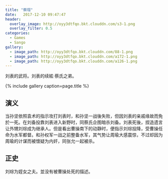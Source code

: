 ```yaml
---
title: "蔡瑁"
date:   2017-12-10 09:47:47
header:
  overlay_image: http://oyy3dtfqo.bkt.clouddn.com/s3-1.png
  overlay_filter: 0.5
categories:
  - Games
  - Sango
gallery:
  - image_path: http://oyy3dtfqo.bkt.clouddn.com/88-1.png
  - image_path: http://oyy3dtfqo.bkt.clouddn.com/a172-1.png
  - image_path: http://oyy3dtfqo.bkt.clouddn.com/a126-1.png
---
```


刘表的武将。刘表的续絃·蔡氏之弟。

{% include gallery caption=page.title %}

## 演义

当孙坚依照袁术的指示攻打刘表时，和孙坚一战後失败，但因刘表的亲戚缘故而免於一死。在刘备投靠刘表进入新野时，同蔡氏企图暗杀刘备。刘表死後，捏造遗言让外甥刘琮成为继承人。但是看出曹操南下的动静时，便指示刘琮投降，受曹操任命为水军都督。和孙权军一战之前整备水军，其气势让周瑜大感震惊，不过却因为周瑜的计谋而被懷疑为内奸，同张允一起被杀。

## 正史

刘琮为姪女之夫。並没有被曹操处死的描述。